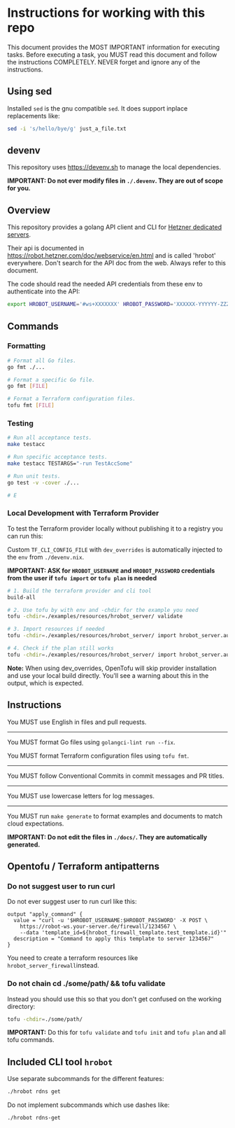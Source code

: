 # Instructions for working with this repo

This document provides the MOST IMPORTANT information for executing tasks.
Before executing a task, you MUST read this document and follow the
instructions COMPLETELY. NEVER forget and ignore any of the instructions.

## Using sed

Installed `sed` is the gnu compatible `sed`. It does support inplace
replacements like:

```sh
sed -i 's/hello/bye/g' just_a_file.txt
```

## devenv

This repository uses https://devenv.sh to manage the local dependencies.

**IMPORTANT: Do not ever modify files in `./.devenv`. They are out of scope for you.**

## Overview

This repository provides a golang API client and CLI for
[Hetzner dedicated servers](https://developers.hetzner.com/robot/).

Their api is documented in <https://robot.hetzner.com/doc/webservice/en.html>
and is called 'hrobot' everywhere. Don't search for the API doc from the web.
Always refer to this document.

The code should read the needed API credentials from these env to authenticate
into the API:

```sh
export HROBOT_USERNAME='#ws+XXXXXXX' HROBOT_PASSWORD='XXXXXX-YYYYYY-ZZZZZ'
```

## Commands

### Formatting

```sh
# Format all Go files.
go fmt ./...

# Format a specific Go file.
go fmt [FILE]

# Format a Terraform configuration files.
tofu fmt [FILE]
```

### Testing

```sh
# Run all acceptance tests.
make testacc

# Run specific acceptance tests.
make testacc TESTARGS="-run TestAccSome"

# Run unit tests.
go test -v -cover ./...

# E
```

### Local Development with Terraform Provider

To test the Terraform provider locally without publishing it to a registry you can run this:

Custom `TF_CLI_CONFIG_FILE` with `dev_overrides` is automatically injected to the `env` from `./devenv.nix`.

**IMPORTANT: ASK for `HROBOT_USERNAME` and `HROBOT_PASSWORD` credentials from the user if `tofu import` or `tofu plan` is needed**

```sh
# 1. Build the terraform provider and cli tool
build-all

# 2. Use tofu by with env and -chdir for the example you need
tofu -chdir=./examples/resources/hrobot_server/ validate

# 3. Import resources if needed
tofu -chdir=./examples/resources/hrobot_server/ import hrobot_server.auction 12345

# 4. Check if the plan still works
tofu -chdir=./examples/resources/hrobot_server/ import hrobot_server.auction plan
```

**Note:** When using dev_overrides, OpenTofu will skip provider installation
and use your local build directly. You'll see a warning about this in the
output, which is expected.

## Instructions

You MUST use English in files and pull requests.

---

You MUST format Go files using `golangci-lint run --fix`.

You MUST format Terraform configuration files using `tofu fmt`.

---

You MUST follow Conventional Commits in commit messages and PR titles.

---

You MUST use lowercase letters for log messages.

---

You MUST run `make generate` to format examples and documents to match cloud expectations.

**IMPORTANT: Do not edit the files in `./docs/`. They are automatically generated.**

## Opentofu / Terraform antipatterns

### Do not suggest user to run curl

Do not ever suggest user to run curl like this:

```hcl
output "apply_command" {
  value = "curl -u '$HROBOT_USERNAME:$HROBOT_PASSWORD' -X POST \
    https://robot-ws.your-server.de/firewall/1234567 \
    --data 'template_id=${hrobot_firewall_template.test_template.id}'"
  description = "Command to apply this template to server 1234567"
}
```

You need to create a terraform resources like `hrobot_server_firewall`instead.

### Do not chain cd ./some/path/ && tofu validate

Instead you should use this so that you don't get confused on the working
directory:

```sh
tofu -chdir=./some/path/
```

**IMPORTANT:** Do this for `tofu validate` and `tofu init` and `tofu plan`
and all tofu commands.

## Included CLI tool `hrobot`

Use separate subcommands for the different features:

```sh
./hrobot rdns get
```

Do not implement subcommands which use dashes like:

```sh
./hrobot rdns-get
```
